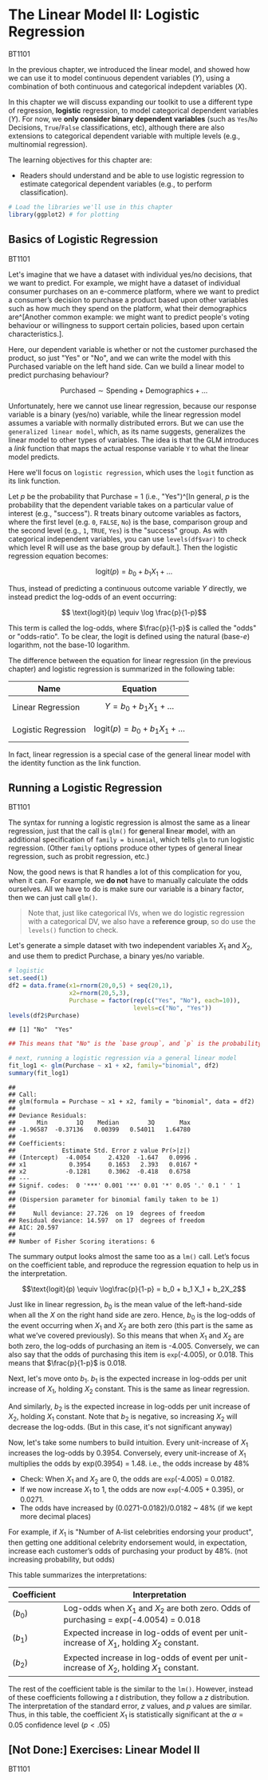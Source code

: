 # The Linear Model II: Logistic Regression

<span class="badge badge-bt"> BT1101 </span>

In the previous chapter, we introduced the linear model, and showed how we can use it to model continuous dependent variables ($Y$), using a combination of both continuous and categorical indepdent variables ($X$).

In this chapter we will discuss expanding our toolkit to use a different type of regression, **logistic** regression, to model categorical dependent variables ($Y$). For now, we **only consider binary dependent variables** (such as `Yes`/`No` Decisions, `True`/`False` classifications, etc), although there are also extensions to categorical dependent variable with multiple levels (e.g., multinomial regression).



The learning objectives for this chapter are:

- Readers should understand and be able to use logistic regression to estimate categorical dependent variables (e.g., to perform classification).




```r
# Load the libraries we'll use in this chapter
library(ggplot2) # for plotting
```


## Basics of Logistic Regression

<span class="badge badge-bt"> BT1101 </span>

Let's imagine that we have a dataset with individual yes/no decisions, that we want to predict. For example, we might have a dataset of individual consumer purchases on an e-commerce platform, where we want to predict a consumer’s decision to purchase a product based upon other variables such as how much they spend on the platform, what their demographics are^[Another common example: we might want to predict people's voting behaviour or willingness to support certain policies, based upon certain characteristics.].

Here, our dependent variable is whether or not the customer purchased the product, so just "Yes" or "No", and we can write the model with this Purchased variable on the left hand side. Can we build a linear model to predict purchasing behaviour?

$$\text{Purchased} \sim \text{Spending} + \text{Demographics} + \ldots$$





Unfortunately, here we cannot use linear regression, because our response variable is a binary (yes/no) variable, while the linear regression model assumes a variable with normally distributed errors. But we can use the `generalized linear model`, which, as its name suggests, generalizes the linear model to other types of variables. The idea is that the GLM introduces a _link_ function that maps the actual response variable `Y` to what the linear model predicts.

Here we'll focus on `logistic regression`, which uses the `logit` function as its link function. 

Let $p$ be the probability that Purchase = 1 (i.e., "Yes")^[In general, $p$ is the probability that the dependent variable takes on a particular value of interest (e.g., "success"). R treats binary outcome variables as factors, where the first level (e.g. `0`, `FALSE`, `No`) is the base, comparison group and the second level (e.g., `1`, `TRUE`, `Yes`) is the "success" group. As with categorical independent variables, you can use `levels(df$var)` to check which level R will use as the base group by default.]. Then the logistic regression equation becomes:


$$\text{logit}(p) = b_0 + b_1 X_1 + \ldots$$

Thus, instead of predicting a continuous outcome variable $Y$ directly, we instead predict the log-odds of an event occurring:

$$ \text{logit}(p) \equiv \log \frac{p}{1-p}$$

This term is called the log-odds, where $\frac{p}{1-p}$ is called the "odds" or "odds-ratio". To be clear, the logit is defined using the natural (base-$e$) logarithm, not the base-10 logarithm.


The difference between the equation for linear regression (in the previous chapter) and logistic regression is summarized in the following table:

Name | Equation
--- | ---
Linear Regression | $$Y = b_0 + b_1 X_1 + \ldots$$
Logistic Regression | $$\text{logit}(p) = b_0 + b_1 X_1 + \ldots$$

In fact, linear regression is a special case of the general linear model with the identity function as the link function.



## Running a Logistic Regression

<span class="badge badge-bt"> BT1101 </span>

The syntax for running a logistic regression is almost the same as a linear regression, just that the call is `glm()` for **g**eneral **l**inear **m**odel, with an additional specification of `family = binomial`, which tells `glm` to run logistic regression. (Other `family` options produce other types of general linear regression, such as probit regression, etc.)

Now, the good news is that R handles a lot of this complication for you, when it can. For example, we **do not** have to manually calculate the odds ourselves. All we have to do is make sure our variable is a binary factor, then we can just call `glm()`. 


> Note that, just like categorical IVs, when we do logistic regression with a categorical DV, we also have a **reference group**, so do use the `levels()` function to check.

Let's generate a simple dataset with two independent variables $X_1$ and $X_2$, and use them to predict $\text{Purchase}$, a binary yes/no variable.


```r
# logistic
set.seed(1)
df2 = data.frame(x1=rnorm(20,0,5) + seq(20,1),
                 x2=rnorm(20,5,3),
                 Purchase = factor(rep(c("Yes", "No"), each=10)),
                                   levels=c("No", "Yes"))
levels(df2$Purchase) 
```

```
## [1] "No"  "Yes"
```

```r
## This means that "No" is the `base group`, and `p` is the probability of "Yes".
```




```r
# next, running a logistic regression via a general linear model
fit_log1 <- glm(Purchase ~ x1 + x2, family="binomial", df2)
summary(fit_log1)
```

```
## 
## Call:
## glm(formula = Purchase ~ x1 + x2, family = "binomial", data = df2)
## 
## Deviance Residuals: 
##      Min        1Q    Median        3Q       Max  
## -1.96587  -0.37136   0.00399   0.54011   1.64780  
## 
## Coefficients:
##             Estimate Std. Error z value Pr(>|z|)  
## (Intercept)  -4.0054     2.4320  -1.647   0.0996 .
## x1            0.3954     0.1653   2.393   0.0167 *
## x2           -0.1281     0.3062  -0.418   0.6758  
## ---
## Signif. codes:  0 '***' 0.001 '**' 0.01 '*' 0.05 '.' 0.1 ' ' 1
## 
## (Dispersion parameter for binomial family taken to be 1)
## 
##     Null deviance: 27.726  on 19  degrees of freedom
## Residual deviance: 14.597  on 17  degrees of freedom
## AIC: 20.597
## 
## Number of Fisher Scoring iterations: 6
```



The summary output looks almost the same too as a `lm()` call. Let’s focus on the coefficient table, and reproduce the regression equation to help us in the interpretation.



$$\text{logit}(p) \equiv \log\frac{p}{1-p} = b_0 + b_1 X_1 + b_2X_2$$

Just like in linear regression, $b_0$ is the mean value of the left-hand-side when all the $X$ on the right hand side are zero. Hence, $b_0$ is the log-odds of the event occurring when $X_1$ and $X_2$ are both zero (this part is the same as what we’ve covered previously). So this means that when $X_1$ and $X_2$ are both zero, the log-odds of purchasing an item is -4.005. Conversely, we can also say that the odds of purchasing this item is `exp`(-4.005), or 0.018. 
This means that $\frac{p}{1-p}$ is 0.018.

Next, let's move onto $b_1$. $b_1$ is the expected increase in log-odds per unit increase of $X_1$, holding $X_2$ constant. This is the same as linear regression. 

And similarly, $b_2$ is the expected increase in log-odds per unit increase of $X_2$, holding $X_1$ constant. Note that $b_2$ is negative, so increasing $X_2$ will decrease the log-odds. (But in this case, it's not significant anyway)

Now, let's take some numbers to build intuition. Every unit-increase of $X_1$ increases the log-odds by 0.3954. Conversely, every unit-increase of $X_1$ multiplies the odds by exp(0.3954) = 1.48. i.e., the odds increase by 48%

- Check: When $X_1$ and $X_2$ are 0, the odds are `exp`(-4.005) = 0.0182. 
- If we now increase $X_1$ to 1, the odds are now `exp`(-4.005 + 0.395), or 0.0271.
- The odds have increased by (0.0271-0.0182)/0.0182 ~ 48\% (if we kept more decimal places)

For example, if $X_1$ is "Number of A-list celebrities endorsing your product", then getting one additional celebrity endorsement would, in expectation, increase each customer’s odds of purchasing your product by 48\%. (not increasing probability, but odds)




This table summarizes the interpretations:

Coefficient | Interpretation
--- | ---
($b_0$) | Log-odds when $X_1$ and $X_2$ are both zero. Odds of purchasing = exp(-4.0054) = 0.018
($b_1$) | Expected increase in log-odds of event per unit-increase of $X_1$, holding $X_2$ constant.
($b_2$) | Expected increase in log-odds of event per unit-increase of $X_2$, holding $X_1$ constant.






The rest of the coefficient table is the similar to the `lm()`. However, instead of these coefficients following a $t$ distribution, they follow a $z$ distribution. The interpretation of the standard error, $z$ values, and $p$ values are similar. Thus, in this table, the coefficient $X_1$ is statistically significant at the $\alpha=0.05$ confidence level ($p<.05$)



## [Not Done:] Exercises: Linear Model II

<span class="badge badge-bt"> BT1101 </span>



